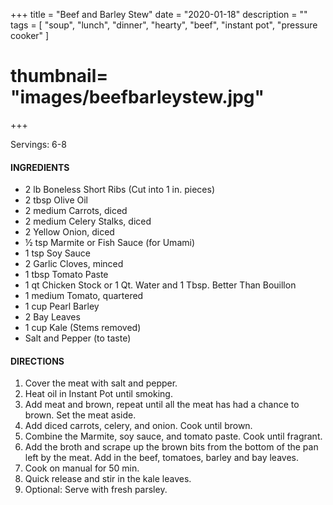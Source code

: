 +++
title = "Beef and Barley Stew"
date = "2020-01-18"
description = ""
tags = [
    "soup",
    "lunch",
    "dinner",
    "hearty",
    "beef",
    "instant pot",
    "pressure cooker"
]
# thumbnail= "images/beefbarleystew.jpg"
+++

Servings: 6-8 <!--more-->

#### INGREDIENTS 

* 2 lb Boneless Short Ribs (Cut into 1 in. pieces)   
* 2 tbsp Olive Oil 
* 2 medium Carrots, diced 
* 2 medium Celery Stalks, diced 
* 2 Yellow Onion, diced 
* ½ tsp Marmite or Fish Sauce (for Umami) 
* 1 tsp Soy Sauce 
* 2 Garlic Cloves, minced 
* 1 tbsp Tomato Paste
* 1 qt Chicken Stock or 1 Qt. Water and 1 Tbsp. Better Than Bouillon
* 1 medium Tomato, quartered 
* 1 cup Pearl Barley 
* 2 Bay Leaves 
* 1 cup Kale (Stems removed) 
* Salt and Pepper (to taste)

#### DIRECTIONS 

1. Cover the meat with salt and pepper. 
2. Heat oil in Instant Pot until smoking. 
3. Add meat and brown, repeat until all the meat has had a chance to brown. Set the meat aside. 
4. Add diced carrots, celery, and onion. Cook until brown. 
5. Combine the Marmite, soy sauce, and tomato paste. Cook until fragrant. 
6. Add the broth and scrape up the brown bits from the bottom of the pan left by the meat. Add in the beef, tomatoes, barley and bay leaves. 
7. Cook on manual for 50 min. 
8. Quick release and stir in the kale leaves. 
9. Optional: Serve with fresh parsley. 
